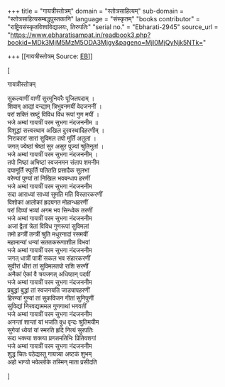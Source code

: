 +++
title = "गायत्रीस्तोत्रम्"
domain = "स्तोत्रसाहित्यम्"
sub-domain = "स्तोत्रसाहित्यसम्बद्धपुस्तकानि"
language = "संस्कृतम्"
"books contributor" = "राष्ट्रियसंस्कृतविश्वविद्यालयः, तिरुपतिः"
"serial no." = "Ebharati-2945"
source_url = "https://www.ebharatisampat.in/readbook3.php?bookid=MDk3MjM5MzM5ODA3Mjgy&pageno=MjI0MjQyNjk5NTk="

+++
[[गायत्रीस्तोत्रम्	Source: [EB](https://www.ebharatisampat.in/readbook3.php?bookid=MDk3MjM5MzM5ODA3Mjgy&pageno=MjI0MjQyNjk5NTk=)]]

\[




गायत्रीस्तोत्रम्

सुकल्याणीं वाणीं सुरमुनिवरैः पूजितपदाम् ।  
शिवाम् आद्यां वन्द्याम् त्रिभुवनमयीं वेदजननीं ।  
परां शक्तिं स्रष्टुं विविध विध रूपां गुण मयीं ।  
भजे अम्बां गायत्रीं परम सुभगा नंदजननीम ॥  
विशुद्धां सत्त्वस्थाम अखिल दुरवस्थादिहरणीम् ।  
निराकारां सारां सुविमल तपो मुर्तिं अतुलां ।  
जगत् ज्येष्ठां श्रेष्ठां सुर असुर पूज्यां श्रुतिनुतां ।  
भजे अम्बां गायत्रीं परम सुभगा नंदजननीम् ।  
तपो निष्ठां अभिष्टां स्वजनमन संताप शमनीम  
दयामूर्तिं स्फूर्तिं यतितति प्रसादैक सुलभां  
वरेण्यां पुण्यां तां निखिल भवबन्धाप हरणीं  
भजे अम्बां गायत्रीं परम सुभगा नंदजननीम  
सदा आराध्यां साध्यां सुमति मति विस्तारकरणीं  
विशोकां आलोकां ह्रदयगत मोहान्धहरणीं  
परां दिव्यां भव्यां अगम भव सिन्ध्वेक तरणीं  
भजे अम्बां गायत्रीं परम सुभगा नंदजननीम  
अजां द्वैतां त्रेतां विविध गुणरूपां सुविमलां  
तमो हन्त्रीं तन्त्रीं श्रुति मधुरनादां रसमयीं  
महामान्यां धन्यां सततकरूणाशील विभवां  
भजे अम्बां गायत्रीं परम सुभगा नंदजननीम  
जगत् धात्रीं पात्रीं सकल भव संहारकरणीं  
सुवीरां धीरां तां सुविमलतपो राशि सरणीं  
अनैकां ऐकां वै त्रयजगत् अधिष्ठान् पदवीं  
भजे अम्बां गायत्रीं परम सुभगा नंदजननीम  
प्रबुद्धां बुद्धां तां स्वजनयति जाड्यापहरणीं  
हिरण्यां गुण्यां तां सुकविजन गीतां सुनिपुणीं  
सुविद्यां निरवद्याममल गुणगाथां भगवतीं  
भजे अम्बां गायत्रीं परम सुभगा नंदजननीम  
अनन्तां शान्तां यां भजति वुध वृन्दः श्रुतिमयीम  
सुगेयां ध्येयां यां स्मरति ह्रदि नित्यं सुरपतिः  
सदा भक्त्या शक्त्या प्रणतमतिभिः प्रितिवशगां  
भजे अम्बां गायत्रीं परम सुभगा नंदजननीम  
शुद्ध चितः पठेद्यस्तु गायत्र्या अष्टकं शुभम्  
अहो भाग्यो भवेल्लोके तस्मिन् माता प्रसीदति




\]
